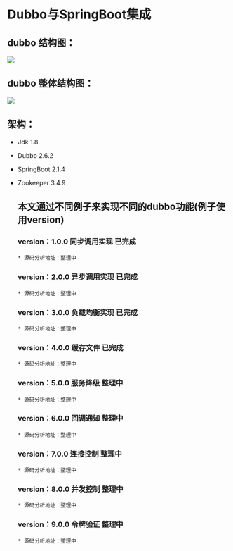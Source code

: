 # Dubbo与SpringBoot集成

## dubbo 结构图：

![](http://dubbo.apache.org/docs/zh-cn/user/sources/images/dubbo-architecture.jpg)

## dubbo 整体结构图：

![](https://images2017.cnblogs.com/blog/1147548/201709/1147548-20170928141450169-1251868962.png)

## 架构：
* Jdk 1.8
* Dubbo 2.6.2
* SpringBoot 2.1.4
* Zookeeper 3.4.9

  ## 本文通过不同例子来实现不同的dubbo功能(例子使用version)
  
  ### version：1.0.0 同步调用实现 已完成
      * 源码分析地址：整理中
  ### version：2.0.0 异步调用实现 已完成
      * 源码分析地址：整理中
  ### version：3.0.0 负载均衡实现 已完成
      * 源码分析地址：整理中
  ### version：4.0.0 缓存文件 已完成
      * 源码分析地址：整理中
  ### version：5.0.0 服务降级 整理中
      * 源码分析地址：整理中
  ### version：6.0.0 回调通知 整理中
      * 源码分析地址：整理中
  ### version：7.0.0 连接控制 整理中
      * 源码分析地址：整理中
  ### version：8.0.0 并发控制 整理中
      * 源码分析地址：整理中
  ### version：9.0.0 令牌验证 整理中
      * 源码分析地址：整理中
  
  

        
       
